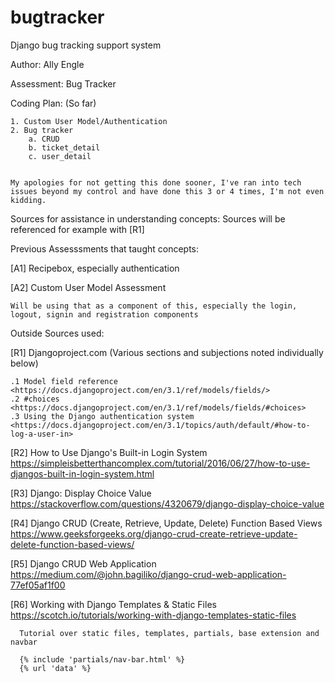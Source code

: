 # bugtracker
Django bug tracking support system

Author: Ally Engle

Assessment: Bug Tracker

Coding Plan: (So far)

    1. Custom User Model/Authentication
    2. Bug tracker
        a. CRUD
        b. ticket_detail
        c. user_detail


    My apologies for not getting this done sooner, I've ran into tech issues beyond my control and have done this 3 or 4 times, I'm not even kidding.

Sources for assistance in understanding concepts: Sources will be referenced for example with [R1]

Previous Assesssments that taught concepts:

 [A1] Recipebox, especially authentication

 [A2] Custom User Model Assessment

    Will be using that as a component of this, especially the login, logout, signin and registration components

  Outside Sources used:

 [R1] Djangoproject.com (Various sections and subjections noted individually below)

    .1 Model field reference <https://docs.djangoproject.com/en/3.1/ref/models/fields/>
    .2 #choices <https://docs.djangoproject.com/en/3.1/ref/models/fields/#choices>
    .3 Using the Django authentication system <https://docs.djangoproject.com/en/3.1/topics/auth/default/#how-to-log-a-user-in>


 [R2] How to Use Django's Built-in Login System <https://simpleisbetterthancomplex.com/tutorial/2016/06/27/how-to-use-djangos-built-in-login-system.html>

 [R3] Django: Display Choice Value <https://stackoverflow.com/questions/4320679/django-display-choice-value>

 [R4] Django CRUD (Create, Retrieve, Update, Delete) Function Based Views <https://www.geeksforgeeks.org/django-crud-create-retrieve-update-delete-function-based-views/>

 [R5] Django CRUD Web Application <https://medium.com/@john.bagiliko/django-crud-web-application-77ef05af1f00>

 [R6] Working with Django Templates & Static Files <https://scotch.io/tutorials/working-with-django-templates-static-files>
        
      Tutorial over static files, templates, partials, base extension and navbar
      
      {% include 'partials/nav-bar.html' %}
      {% url 'data' %}



